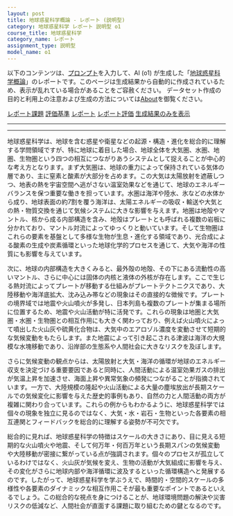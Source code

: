 ```yaml
---
layout: post
title: 地球惑星科学概論 - レポート (説明型)
category: 地球惑星科学 レポート 説明型 o1
course_title: 地球惑星科学
category_name: レポート
assignment_type: 説明型
model_name: o1
---
```


以下のコンテンツは、[プロンプト](https://github.com/takedatoshiyuki/synthetic_assignments/tree/main/generated/地球惑星科学/o1/prompt_レポート-説明型.md)を入力して、AI (o1) が生成した「[地球惑星科学概論](/contents/地球惑星科学/)」のレポートです。このページは生成結果から自動的に作成されているため、表示が乱れている場合があることをご容赦ください。
データセット作成の目的と利用上の注意および生成の方法については[About](/About)を御覧ください。

[レポート課題](../レポート課題-説明型)
[評価基準](../評価基準-説明型)
[レポート](../レポート-説明型)
[レポート評価](../レポート評価-説明型)
[生成結果のみを表示](https://github.com/takedatoshiyuki/synthetic_assignments/tree/main/generated/地球惑星科学/o1/レポート-説明型.md)
  

***
***
  
地球惑星科学は、地球を含む惑星や衛星などの起源・構造・進化を総合的に理解する学問領域ですが、特に地球に着目した場合、地球全体を大気圏、水圏、地圏、生物圏という四つの相互につながりあうシステムとして捉えることが中心的な考え方となります。まず大気圏は、地球の重力によって保持されている気体の層であり、主に窒素と酸素が大部分を占めます。この大気は太陽放射を遮蔽しつつ、地表の熱を宇宙空間へ逃がさない温室効果などを通じて、地球のエネルギーバランスを保つ重要な働きを担っています。水圏は海洋や陸水、氷などの水体から成り、地球表面の約7割を覆う海洋は、太陽エネルギーの吸収・輸送や大気との熱・物質交換を通じて気候システムに大きな影響を与えます。地圏は地殻やマントル、核から成る内部構造を含み、地殻はプレートとも呼ばれる複数の岩板に分かれており、マントル対流によってゆっくりと動いています。そして生物圏はこれらの要素を基盤として多様な生物が生息・進化する領域であり、光合成による酸素の生成や炭素循環といった地球化学的プロセスを通じて、大気や海洋の性質にも影響を与えています。

次に、地球の内部構造を大きくみると、最外殻の地殻、その下にある流動性の高いマントル、さらに中心には固体の内核と液体の外核が存在します。ここで生じる熱対流によってプレートが移動する仕組みがプレートテクトニクスであり、大陸移動や海洋底拡大、沈み込み帯などの現象はその直接的な徴候です。プレートの境界域では地震や火山噴火が多発し、日本列島も複数のプレートが集まる場所に位置するため、地震や火山活動が特に活発です。これらの現象は地圏と大気圏・水圏・生物圏との相互作用にも大きく関わっており、例えば火山噴火によって噴出した火山灰や硫黄化合物は、大気中のエアロゾル濃度を変動させて短期的な気候変動をもたらします。また地震によって引き起こされる津波は海洋の大規模な水塊移動であり、沿岸部の生態系や人間社会に大きなリスクを及ぼします。

さらに気候変動の観点からは、太陽放射と大気・海洋の循環が地球のエネルギー収支を決定づける重要要因であると同時に、人間活動による温室効果ガスの排出が気温上昇を加速させ、海面上昇や異常気象の頻発につながることが指摘されています。一方で、大陸規模の隆起や火山活動による大量の塵埃放出が長期スケールでの気候変化に影響を与えた歴史的事例もあり、自然の力と人間活動の両方が複雑に関わり合っています。これらの例からもわかるように、地球惑星科学では個々の現象を独立に見るのではなく、大気・水・岩石・生物といった各要素の相互連関とフィードバックを総合的に理解する姿勢が不可欠です。

総合的に見れば、地球惑星科学の特徴はスケールの大きさにあり、目に見える短期的な火山噴火や地震、そして何万年・何百万年という長期スパンの気候変動や大陸移動が密接に繋がっている点が強調されます。個々のプロセスが孤立しているわけではなく、火山灰が気候を変え、生物の活動が大気組成に影響を与え、その変化がさらに地球内部や海洋循環に波及するといった循環構造へと発展するのです。したがって、地球惑星科学を学ぶうえで、時間的・空間的スケールの多様性や各要素のダイナミックな相互作用こそが最も重要なポイントであるといえるでしょう。この総合的な視点を身につけることが、地球環境問題の解決や災害リスクの低減など、人間社会が直面する課題に取り組むための鍵となるのです。
